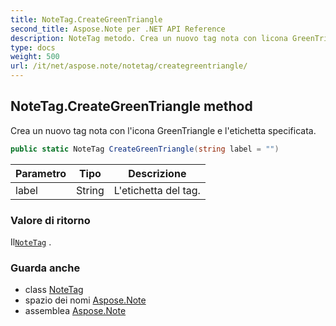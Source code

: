 ```yaml
---
title: NoteTag.CreateGreenTriangle
second_title: Aspose.Note per .NET API Reference
description: NoteTag metodo. Crea un nuovo tag nota con licona GreenTriangle e letichetta specificata.
type: docs
weight: 500
url: /it/net/aspose.note/notetag/creategreentriangle/
---
```

## NoteTag.CreateGreenTriangle method

Crea un nuovo tag nota con l'icona GreenTriangle e l'etichetta specificata.

```csharp
public static NoteTag CreateGreenTriangle(string label = "")
```

| Parametro | Tipo | Descrizione |
| --- | --- | --- |
| label | String | L'etichetta del tag. |

### Valore di ritorno

Il[`NoteTag`](../) .

### Guarda anche

* class [NoteTag](../)
* spazio dei nomi [Aspose.Note](../../notetag/)
* assemblea [Aspose.Note](../../../)


